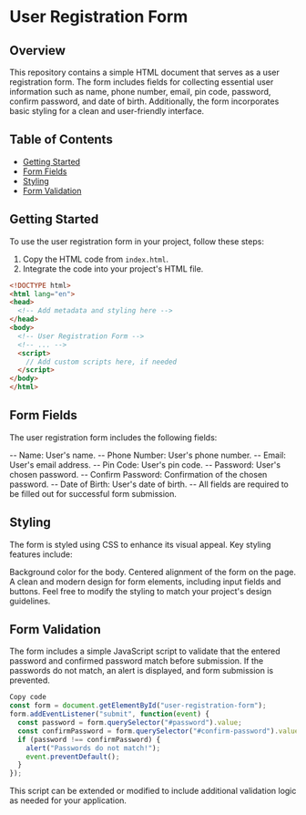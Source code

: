 # User Registration Form

## Overview

This repository contains a simple HTML document that serves as a user registration form. The form includes fields for collecting essential user information such as name, phone number, email, pin code, password, confirm password, and date of birth. Additionally, the form incorporates basic styling for a clean and user-friendly interface.

## Table of Contents

- [Getting Started](#getting-started)
- [Form Fields](#form-fields)
- [Styling](#styling)
- [Form Validation](#form-validation)

## Getting Started

To use the user registration form in your project, follow these steps:

1. Copy the HTML code from `index.html`.
2. Integrate the code into your project's HTML file.

```html
<!DOCTYPE html>
<html lang="en">
<head>
  <!-- Add metadata and styling here -->
</head>
<body>
  <!-- User Registration Form -->
  <!-- ... -->
  <script>
    // Add custom scripts here, if needed
  </script>
</body>
</html>
```
## Form Fields
The user registration form includes the following fields:

-- Name: User's name.
-- Phone Number: User's phone number.
-- Email: User's email address.
-- Pin Code: User's pin code.
-- Password: User's chosen password.
-- Confirm Password: Confirmation of the chosen password.
-- Date of Birth: User's date of birth.
-- All fields are required to be filled out for successful form submission.

## Styling
The form is styled using CSS to enhance its visual appeal. Key styling features include:

Background color for the body.
Centered alignment of the form on the page.
A clean and modern design for form elements, including input fields and buttons.
Feel free to modify the styling to match your project's design guidelines.

## Form Validation
The form includes a simple JavaScript script to validate that the entered password and confirmed password match before submission. If the passwords do not match, an alert is displayed, and form submission is prevented.
``` javascript
Copy code
const form = document.getElementById("user-registration-form");
form.addEventListener("submit", function(event) {
  const password = form.querySelector("#password").value;
  const confirmPassword = form.querySelector("#confirm-password").value;
  if (password !== confirmPassword) {
    alert("Passwords do not match!");
    event.preventDefault();
  }
});
```
This script can be extended or modified to include additional validation logic as needed for your application.
